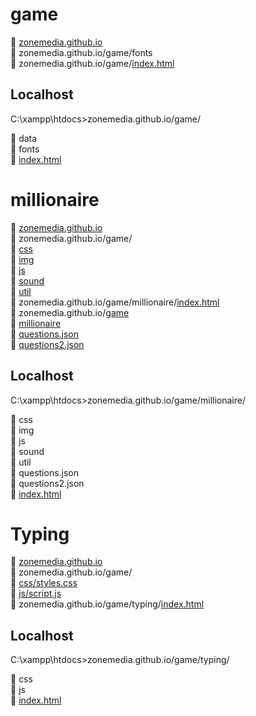 # game
📁 <a href="https://github.com/zonemedia/zonemedia.github.io">zonemedia.github.io</a>
<br />
📁 zonemedia.github.io/game/fonts
<br />
📁 zonemedia.github.io/game/<a href="https://zonemedia.github.io/game">index.html</a>
## Localhost
<p>C:\xampp\htdocs>zonemedia.github.io/game/</p>
📁 data
<br />
📁 fonts
<br />
📄 <a href="https://zonemedia.github.io/game">index.html</a>
<h1>millionaire</h1>
📁 <a href="https://github.com/zonemedia/zonemedia.github.io">zonemedia.github.io</a>
<br />
📁 zonemedia.github.io/game/
<br />
📁 <a href="https://github.com/zonemedia/Game/tree/main/css">css</a>
<br />
📁 <a href="https://github.com/zonemedia/Game/tree/main/img">img</a>
<br />
📁 <a href="https://github.com/zonemedia/Game/tree/main/js">js</a>
<br />
📁 <a href="https://github.com/zonemedia/Game/tree/main/sound">sound</a>
<br />
📁 <a href="https://github.com/zonemedia/Game/tree/main/util">util</a>
<br />
📁 zonemedia.github.io/game/millionaire/<a href="https://zonemedia.github.io/game/millionaire">index.html</a>
<br />
📁 zonemedia.github.io/<a href="https://github.com/zonemedia/zonemedia.github.io/tree/master/game">game</a>
<br />
📁 <a href="https://github.com/zonemedia/zonemedia.github.io/tree/master/game/millionaire">millionaire</a>
<br />
📄 <a href="https://github.com/zonemedia/zonemedia.github.io/blob/master/game/questions.json">questions.json</a>
<br />
📄 <a href="https://github.com/zonemedia/zonemedia.github.io/blob/master/game/questions2.json">questions2.json</a>
<h2>Localhost</h2>
<p>C:\xampp\htdocs>zonemedia.github.io/game/millionaire/</p>
📁 css
<br />
📁 img
<br />
📁 js
<br />
📁 sound
<br />
📁 util
<br />
📄 questions.json
<br />
📄 questions2.json
<br />
📄 <a href="https://zonemedia.github.io/game/millionaire">index.html</a>
<h1>Typing</h1>
📁 <a href="https://github.com/zonemedia/zonemedia.github.io">zonemedia.github.io</a>
<br />
📁 zonemedia.github.io/game/
<br />
📁 <a href="https://github.com/zonemedia/Game/tree/main/css">css/styles.css</a>
<br />
📁 <a href="https://github.com/zonemedia/Game/tree/main/js">js/script.js</a>
<br />
📁 zonemedia.github.io/game/typing/<a href="https://zonemedia.github.io/game/typing">index.html</a>
<h2>Localhost</h2>
<p>C:\xampp\htdocs>zonemedia.github.io/game/typing/</p>
📁 css
<br />
📁 js
<br />
📄 <a href="https://zonemedia.github.io/game/typing">index.html</a>
